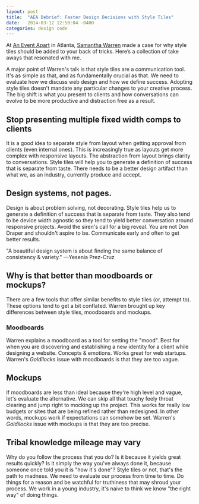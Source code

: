 ```yaml
---
layout: post
title:  "AEA Debrief: Faster Design Decisions with Style Tiles"
date:   2014-03-12 12:50:04 -0400
categories: design code
---
```



At [An Event Apart](http://aneventapart.com/event/atlanta-2014) in Atlanta, [Samantha Warren](http://samanthatoy.com) made a case for why style tiles should be added to your back of tricks. Here’s a collection of take aways that resonated with me.

A major point of Warren's talk is that style tiles are a communication tool. It's as simple as that, and as fundamentally crucial as that. We need to evaluate how we discuss web design and how we define success. Adopting style tiles doesn't mandate any particular changes to your creative process. The big shift is what you present to clients and how conversations can evolve to be more productive and distraction free as a result. 

## Stop presenting multiple fixed width comps to clients

It is a good idea to separate style from layout when getting approval from clients (even internal ones). This is increasingly true as layouts get more complex with responsive layouts. The abstraction from layout brings clarity to conversations. Style tiles will help you to generate a definition of success that is separate from taste. There needs to be a better design artifact than what we, as an industry, currently produce and accept. 

## Design systems, not pages.

 Design is about problem solving, not decorating. Style tiles help us to generate a definition of success that is separate from taste. They also tend to be device width agnostic so they tend to yield better conversation around responsive projects.  Avoid the siren's call for a big reveal. You are not Don Draper and shouldn't aspire to be. Communicate early and often to get better results. 

"A beautiful design system is about finding the same balance of consistency & variety." —Yesenia Prez-Cruz

## Why is that better than moodboards or mockups?

There are a few tools that offer similar benefits to style tiles (or, attempt to). These options tend to get a bit conflated. Warren brought up key differences between style tiles, moodboards and mockups.

### Moodboards

Warren explains a moodboard as a tool for setting the "mood". Best for when you are discovering and establishing a new identity for a client while designing a website. Concepts & emotions. Works great for web startups. Warren's *Goldilocks* issue with moodboards is that they are too vague.

## Mockups

If moodboards are less than ideal because they're high level and vague, let's evaluate the alternative. We can skip all that touchy feely throat clearing and jump right to mocking up the project. This works for really low budgets or sites that are being refined rather than redesigned. In other words, mockups work if expectations can somehow be set. Warren's *Goldilocks* issue with mockups is that they are too precise.

## Tribal knowledge mileage may vary

Why do you follow the process that you do? Is it because it yields great results quickly? Is it simply the way you've always done it, because someone once told you it is "how it's done"? Style tiles or not, that's the path to madness. We need to evaluate our process from time to time. Do things for a reason and be watchful for truthiness that may shroud your process. We work in a young industry, it's naive to think we know "the right way" of doing things.